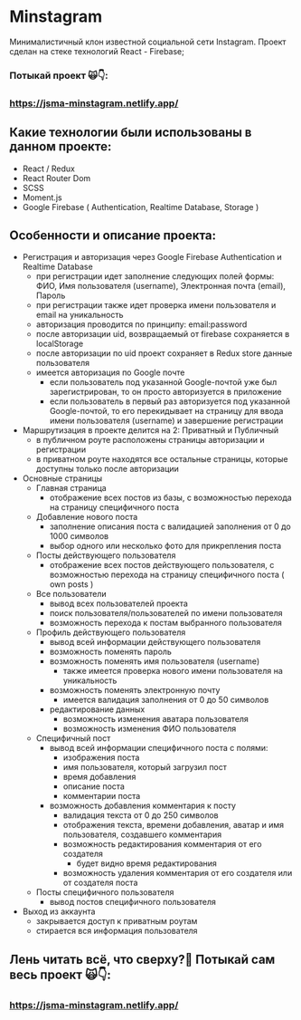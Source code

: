 # Minstagram
Минималистичный клон известной социальной сети Instagram. Проект сделан на стеке технологий React - Firebase;
### Потыкай проект 🙀👇:
### https://jsma-minstagram.netlify.app/

## Какие технологии были использованы в данном проекте:
* React / Redux
* React Router Dom
* SCSS
* Moment.js
* Google Firebase ( Authentication, Realtime Database, Storage )

## Особенности и описание проекта:
* Регистрация и авторизация через Google Firebase Authentication и Realtime Database
    * при регистрации идет заполнение следующих полей формы: ФИО, Имя пользователя (username), Электронная почта (email), Пароль
    * при регистрации также идет проверка имени пользователя и email на уникальность
    * авторизация проводится по принципу: email:password
    * после авторизации uid, возвращаемый от firebase сохраняется в localStorage
    * после авторизации по uid проект сохраняет в Redux store данные пользователя
    * имеется авторизация по Google почте
        * если пользователь под указанной Google-почтой уже был зарегистрирован, то он просто авторизуется в приложение
        * если пользователь в первый раз авторизуется под указанной Google-почтой, то его перекидывает на страницу для ввода имени пользователя (username) и завершение регистрации
* Маршрутизация в проекте делится на 2: Приватный и Публичный
    * в публичном роуте расположены страницы авторизации и регистрации
    * в приватном роуте находятся все остальные страницы, которые доступны только после авторизации
* Основные страницы
    * Главная страница
        * отображение всех постов из базы, с возможностью перехода на страницу специфичного поста
    * Добавление нового поста
        * заполнение описания поста с валидацией заполнения от 0 до 1000 символов
        * выбор одного или несколько фото для прикрепления поста
    * Посты действующего пользователя
        * отображение всех постов действующего пользователя, с возможностью перехода на страницу специфичного поста ( own posts )
    * Все пользователи
        * вывод всех пользователей проекта
        * поиск пользователя/пользователей по имени пользователя
        * возможность перехода к постам выбранного пользователя
    * Профиль действующего пользователя
        * вывод всей информации действующего пользователя
        * возможность поменять пароль
        * возможность поменять имя пользователя (username)
            * также имеется проверка нового имени пользователя на уникальность
        * возможность поменять электронную почту
            * имеется валидация заполнения от 0 до 50 символов
        * редактирование данных
            * возможность изменения аватара пользователя
            * возможность изменения ФИО пользователя
    * Специфичный пост
        * вывод всей информации специфичного поста с полями:
            * изображения поста
            * имя пользователя, который загрузил пост
            * время добавления
            * описание поста 
            * комментарии поста
        * возможность добавления комментария к посту
            * валидация текста от 0 до 250 символов
            * отображения текста, времени добавления, аватар и имя пользователя, создавшего комментария
            * возможность редактирования комментария от его создателя
                * будет видно время редактирования
            * возможность удаления комментария от его создателя или от создателя поста 
    * Посты специфичного пользователя
        * вывод постов специфичного пользователя
* Выход из аккаунта
    * закрывается доступ к приватным роутам
    * стирается вся информация пользователя


## Лень читать всё, что сверху?🥱 Потыкай сам весь проект 🙀👇:
### https://jsma-minstagram.netlify.app/